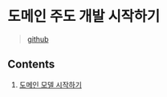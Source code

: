 # 도메인 주도 개발 시작하기

> [github](https://github.com/madvirus/ddd-start2)

## Contents

1. [도메인 모델 시작하기](./chapter01.md)